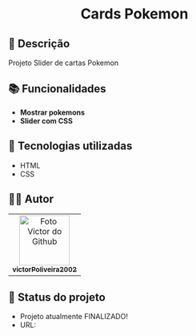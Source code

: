 <h1 align="center"> Cards Pokemon</h1>

## :memo: Descrição
Projeto Slider de cartas Pokemon



## :books: Funcionalidades
* <b>Mostrar pokemons</b>
* <b>Slider com CSS</b>


## :wrench: Tecnologias utilizadas
* HTML
* CSS


## :technologist: Autor
<table>
  <tr>
    <td align="center">
      <a href="https://github.com/victorPoliveira2002">
        <img src="https://avatars.githubusercontent.com/u/72527282?s=400&u=5badd123270b78a82d5a70a8ff70bb45a5bd0d5b&v=4" width="100px;" alt="Foto Victor do Github"/><br>
        <sub>
          <b>victorPoliveira2002</b>
        </sub>
      </a>
    </td>
  </tr>
</table>

## :dart: Status do projeto
 * Projeto atualmente FINALIZADO!
 * URL: 

